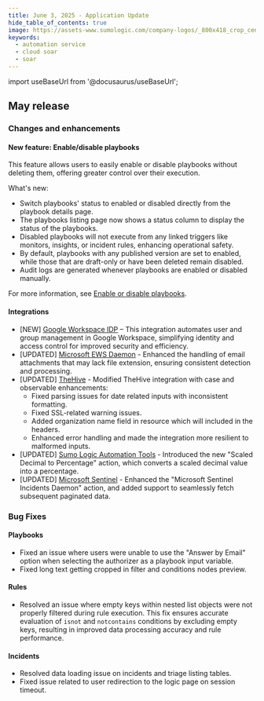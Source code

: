 ```yaml
---
title: June 3, 2025 - Application Update
hide_table_of_contents: true
image: https://assets-www.sumologic.com/company-logos/_800x418_crop_center-center_82_none/SumoLogic_Preview_600x600.jpg?mtime=1617040082
keywords:
  - automation service
  - cloud soar
  - soar
---
```


import useBaseUrl from '@docusaurus/useBaseUrl';

## May release

### Changes and enhancements

#### New feature: Enable/disable playbooks

This feature allows users to easily enable or disable playbooks without deleting them, offering greater control over their execution.

What's new:
* Switch playbooks' status to enabled or disabled directly from the playbook details page.
* The playbooks listing page now shows a status column to display the status of the playbooks.
* Disabled playbooks will not execute from any linked triggers like monitors, insights, or incident rules, enhancing operational safety.
* By default, playbooks with any published version are set to enabled, while those that are draft-only or have been deleted remain disabled.
* Audit logs are generated whenever playbooks are enabled or disabled manually.

For more information, see [Enable or disable playbooks](/docs/platform-services/automation-service/automation-service-playbooks/#enable-or-disable-playbooks).

#### Integrations

* [NEW] [Google Workspace IDP](/docs/platform-services/automation-service/app-central/integrations/google-workspace-idp/) – This integration automates user and group management in Google Workspace, simplifying identity and access control for improved security and efficiency.
* [UPDATED] [Microsoft EWS Daemon](/docs/platform-services/automation-service/app-central/integrations/microsoft-ews-daemon/) - Enhanced the handling of email attachments that may lack file extension, ensuring consistent detection and processing.
* [UPDATED] [TheHive](/docs/platform-services/automation-service/app-central/integrations/thehive/) - Modified TheHive integration with case and observable enhancements:
   * Fixed parsing issues for date related inputs with inconsistent formatting.
   * Fixed SSL-related warning issues.
   * Added organization name field in resource which will included in the headers.
   * Enhanced error handling and made the integration more resilient to malformed inputs.
* [UPDATED] [Sumo Logic Automation Tools](/docs/platform-services/automation-service/app-central/integrations/sumo-logic-automation-tools/) - Introduced the new "Scaled Decimal to Percentage" action, which converts a scaled decimal value into a percentage.
* [UPDATED] [Microsoft Sentinel](/docs/platform-services/automation-service/app-central/integrations/microsoft-sentinel/) - Enhanced the "Microsoft Sentinel Incidents Daemon" action, and added support to seamlessly fetch subsequent paginated data.

### Bug Fixes

#### Playbooks

* Fixed an issue where users were unable to use the "Answer by Email" option when selecting  the authorizer as a playbook input variable.
* Fixed long text getting cropped in filter and conditions nodes preview.

#### Rules

* Resolved an issue where empty keys within nested list objects were not properly filtered during rule execution. This fix ensures accurate evaluation of `isnot` and `notcontains` conditions by excluding empty keys, resulting in improved data processing accuracy and rule performance.

#### Incidents

* Resolved data loading issue on incidents and triage listing tables.
* Fixed issue related to user redirection to the logic page on session timeout.